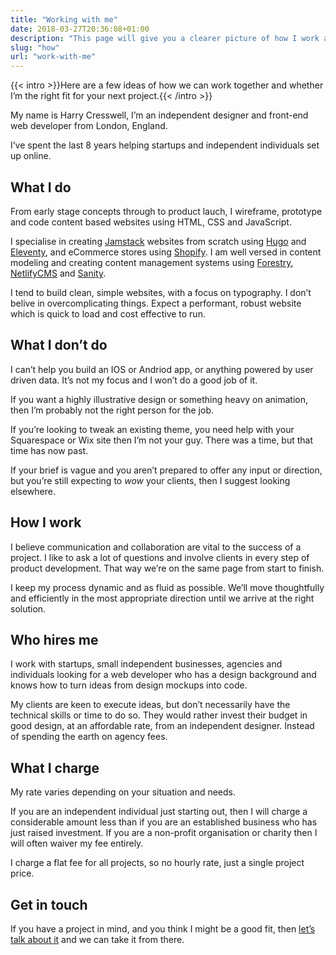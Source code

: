 ```yaml
---
title: "Working with me"
date: 2018-03-27T20:36:08+01:00
description: "This page will give you a clearer picture of how I work and whether I’m the right fit for your next project"
slug: "how"
url: "work-with-me"
---
```


{{< intro >}}Here are a few ideas of how we can work together and whether I’m the right fit for your next project.{{< /intro >}}

My name is Harry Cresswell, I’m an independent designer and front-end web developer from London, England.

I’ve spent the last 8 years helping startups and independent individuals set up online.

## What I do

From early stage concepts through to product lauch, I wireframe, prototype and code content based websites using HTML, CSS and JavaScript.

I specialise in creating [Jamstack](https://jamstack.org/) websites from scratch using [Hugo](https://gohugo.io/) and [Eleventy](https://www.11ty.dev/), and eCommerce stores using [Shopify](https://www.shopify.com/). I am well versed in content modeling and creating content management systems using [Forestry](https://forestry.io/), [NetlifyCMS](https://www.netlifycms.org/) and [Sanity](https://www.sanity.io/).

I tend to build clean, simple websites, with a focus on typography. I don’t belive in overcomplicating things. Expect a performant, robust website which is quick to load and cost effective to run.

## What I don’t do

I can’t help you build an IOS or Andriod app, or anything powered by user driven data. It’s not my focus and I won’t do a good job of it.

If you want a highly illustrative design or something heavy on animation, then I’m probably not the right person for the job.

If you’re looking to tweak an existing theme, you need help with your Squarespace or Wix site then I’m not your guy. There was a time, but that time has now past.

If your brief is vague and you aren’t prepared to offer any input or direction, but you’re still expecting to _wow_ your clients, then I suggest looking elsewhere.

## How I work

I believe communication and collaboration are vital to the success of a project. I like to ask a lot of questions and involve clients in every step of product development. That way we’re on the same page from start to finish.

I keep my process dynamic and as fluid as possible. We’ll move thoughtfully and efficiently in the most appropriate direction until we arrive at the right solution.

## Who hires me

I work with startups, small independent businesses, agencies and individuals looking for a web developer who has a design background and knows how to turn ideas from design mockups into code.

My clients are keen to execute ideas, but don’t necessarily have the technical skills or time to do so. They would rather invest their budget in good design, at an affordable rate, from an independent designer. Instead of spending the earth on agency fees.

## What I charge

My rate varies depending on your situation and needs.

If you are an independent individual just starting out, then I will charge a considerable amount less than if you are an established business who has just raised investment. If you are a non-profit organisation or charity then I will often waiver my fee entirely.

I charge a flat fee for all projects, so no hourly rate, just a single project price.

## Get in touch

If you have a project in mind, and you think I might be a good fit, then [let’s talk about it](/contact/) and we can take it from there.
